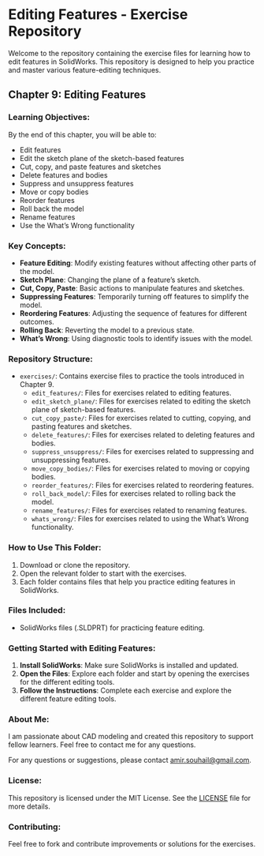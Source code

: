 # Editing Features - Exercise Repository

Welcome to the repository containing the exercise files for learning how to edit features in SolidWorks. This repository is designed to help you practice and master various feature-editing techniques.

## Chapter 9: Editing Features

### Learning Objectives:
By the end of this chapter, you will be able to:
- Edit features
- Edit the sketch plane of the sketch-based features
- Cut, copy, and paste features and sketches
- Delete features and bodies
- Suppress and unsuppress features
- Move or copy bodies
- Reorder features
- Roll back the model
- Rename features
- Use the What’s Wrong functionality

### Key Concepts:
- **Feature Editing**: Modify existing features without affecting other parts of the model.
- **Sketch Plane**: Changing the plane of a feature’s sketch.
- **Cut, Copy, Paste**: Basic actions to manipulate features and sketches.
- **Suppressing Features**: Temporarily turning off features to simplify the model.
- **Reordering Features**: Adjusting the sequence of features for different outcomes.
- **Rolling Back**: Reverting the model to a previous state.
- **What’s Wrong**: Using diagnostic tools to identify issues with the model.

### Repository Structure:
- `exercises/`: Contains exercise files to practice the tools introduced in Chapter 9.
  - `edit_features/`: Files for exercises related to editing features.
  - `edit_sketch_plane/`: Files for exercises related to editing the sketch plane of sketch-based features.
  - `cut_copy_paste/`: Files for exercises related to cutting, copying, and pasting features and sketches.
  - `delete_features/`: Files for exercises related to deleting features and bodies.
  - `suppress_unsuppress/`: Files for exercises related to suppressing and unsuppressing features.
  - `move_copy_bodies/`: Files for exercises related to moving or copying bodies.
  - `reorder_features/`: Files for exercises related to reordering features.
  - `roll_back_model/`: Files for exercises related to rolling back the model.
  - `rename_features/`: Files for exercises related to renaming features.
  - `whats_wrong/`: Files for exercises related to using the What’s Wrong functionality.

### How to Use This Folder:
1. Download or clone the repository.
2. Open the relevant folder to start with the exercises.
3. Each folder contains files that help you practice editing features in SolidWorks.

### Files Included:
- SolidWorks files (.SLDPRT) for practicing feature editing.

### Getting Started with Editing Features:
1. **Install SolidWorks**: Make sure SolidWorks is installed and updated.
2. **Open the Files**: Explore each folder and start by opening the exercises for the different editing tools.
3. **Follow the Instructions**: Complete each exercise and explore the different feature editing tools.
   
### About Me:
I am passionate about CAD modeling and created this repository to support fellow learners. Feel free to contact me for any questions.

For any questions or suggestions, please contact [amir.souhail@gmail.com](mailto:amir.souhail@gmail.com).

### License:
This repository is licensed under the MIT License. See the [LICENSE](LICENSE) file for more details.

### Contributing:
Feel free to fork and contribute improvements or solutions for the exercises.
